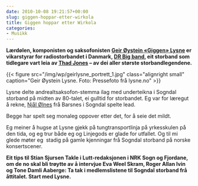 ```yaml
---
date: 2010-10-08 19:21:57+00:00
slug: giggen-hoppar-etter-wirkola
title: Giggen hoppar etter Wirkola
categories:
- Musikk
---
```


**Lærdølen, komponisten og saksofonisten [Geir Øystein «Giggen» Lysne](http://www.lysne.no/default.asp?fid=1000) er vikarstyrar for radiostorbandet i Danmark, [DR Big band](http://en.wikipedia.org/wiki/DR_Big_Band), eit storband som tidlegare vart leia av [Thad Jones](http://en.wikipedia.org/wiki/Thad_Jones) – av dei aller største storbandlegendene.**

{{< figure src="/img/wp/geirlysne_portrett_1.jpg" class="alignright small" caption="Geir Øystein Lysne. Foto: Pressefoto frå lysne.no" >}}

<!--more-->

Lysne delte andrealtsaksofon-stemma ilag med underteikna i Sogndal storband på midten av 80-talet, ei gulltid for storbandet. Eg var for læregut å rekne, [Njål Ølnes](http://no.wikipedia.org/wiki/Nj%C3%A5l_%C3%98lnes) frå Barsnes i Sogndal spelte lead. 

Begge har spelt seg monaleg oppover etter det, for å seie det mildt. 

Eg meiner å hugse at Lysne gjekk på tungtransportlinja på yrkesskulen på den tida, og eg trur både eg og Linjegods er glade for utfallet. Og til mi glede møter eg  stadig på gamle kjenningar frå Sogndal storband på norske konsertscener.

**Eit tips til Stian Sjursen Takle i Lutt-redaksjonen i NRK Sogn og Fjordane, om de no skal bli trøytte av å intervjue Eva Weel Skram, Roger Allan Ivin og Tone Damli Aaberge: Ta tak i medlemslistene til Sogndal storband frå åttitalet. Start med Lysne.**
